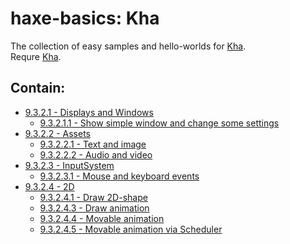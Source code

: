 haxe-basics: Kha
=========================

The collection of easy samples and hello-worlds for [Kha](http://kha.tech/).<br/>
Requre [Kha](http://kha.tech/download).

## Contain:

* [9.3.2.1 - Displays and Windows](./9.3.2.1_DisplaysAndWindows)
  * [9.3.2.1.1 - Show simple window and change some settings](./9.3.2.1_DisplaysAndWindows/9.3.2.1.1_SimpleWindow)
* [9.3.2.2 - Assets](./9.3.2.2_Assets)
  * [9.3.2.2.1 - Text and image](./9.3.2.2_Assets/9.3.2.2.1_TextAndImage)
  * [9.3.2.2.2 - Audio and video](./9.3.2.2_Assets/9.3.2.2.2_AudioAndVideo)
* [9.3.2.3 - InputSystem](./9.3.2.3_InputSystem)
  * [9.3.2.3.1 - Mouse and keyboard events](./9.3.2.3_InputSystem/9.3.2.3.1_MouseAndKeyboardEvents)
* [9.3.2.4 - 2D](./9.3.2.4_2D)
  * [9.3.2.4.1 - Draw 2D-shape](./9.3.2.4_2D/9.3.2.4.1_DrawShape)
  * [9.3.2.4.3 - Draw animation](./9.3.2.4_2D/9.3.2.4.2_DrawAnimation)
  * [9.3.2.4.4 - Movable animation](./9.3.2.4_2D/9.3.2.4.3_MovableAnimation)
  * [9.3.2.4.5 - Movable animation via Scheduler](./9.3.2.4_2D/9.3.2.4.5_MovableAnimationViaScheduler)
